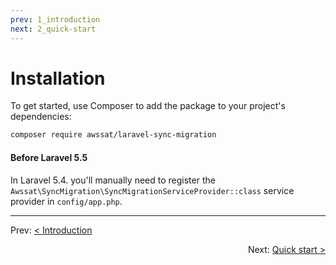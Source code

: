 ```yaml
---
prev: 1_introduction
next: 2_quick-start
---
```


# Installation

To get started, use Composer to add the package to your project's dependencies:

```bash
composer require awssat/laravel-sync-migration
```

#### Before Laravel 5.5

In Laravel 5.4. you'll manually need to register the `Awssat\SyncMigration\SyncMigrationServiceProvider::class` service provider in `config/app.php`.

---

<p align="left">
  Prev:  <a href="1_introduction.md">< Introduction</a> 
</p>

<p align="right">
  Next:  <a href="4_quick-start.md">Quick start ></a> 
</p>
